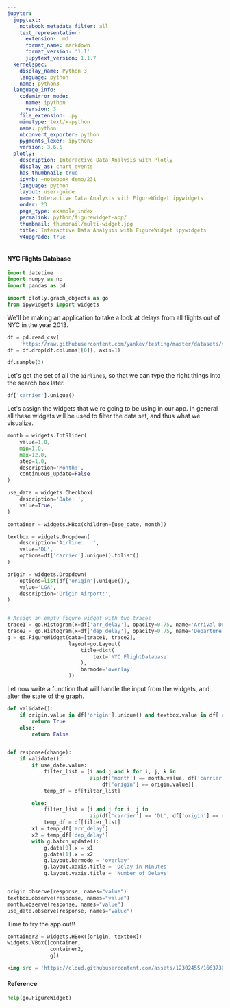 ```yaml
---
jupyter:
  jupytext:
    notebook_metadata_filter: all
    text_representation:
      extension: .md
      format_name: markdown
      format_version: '1.1'
      jupytext_version: 1.1.7
  kernelspec:
    display_name: Python 3
    language: python
    name: python3
  language_info:
    codemirror_mode:
      name: ipython
      version: 3
    file_extension: .py
    mimetype: text/x-python
    name: python
    nbconvert_exporter: python
    pygments_lexer: ipython3
    version: 3.6.5
  plotly:
    description: Interactive Data Analysis with Plotly
    display_as: chart_events
    has_thumbnail: true
    ipynb: ~notebook_demo/231
    language: python
    layout: user-guide
    name: Interactive Data Analysis with FigureWidget ipywidgets
    order: 23
    page_type: example_index
    permalink: python/figurewidget-app/
    thumbnail: thumbnail/multi-widget.jpg
    title: Interactive Data Analysis with FigureWidget ipywidgets
    v4upgrade: true
---
```


#### NYC Flights Database

```python
import datetime
import numpy as np
import pandas as pd

import plotly.graph_objects as go
from ipywidgets import widgets
```

We'll be making an application to take a look at delays from all flights out of NYC in the year 2013.

```python
df = pd.read_csv(
    'https://raw.githubusercontent.com/yankev/testing/master/datasets/nycflights.csv')
df = df.drop(df.columns[[0]], axis=1)
```

```python
df.sample(3)
```

Let's get the set of all the `airlines`, so that we can type the right things into the search box later.

```python
df['carrier'].unique()
```

Let's assign the widgets that we're going to be using in our app. In general all these widgets will be used to filter the data set, and thus what we visualize.

```python
month = widgets.IntSlider(
    value=1.0,
    min=1.0,
    max=12.0,
    step=1.0,
    description='Month:',
    continuous_update=False
)

use_date = widgets.Checkbox(
    description='Date: ',
    value=True,
)

container = widgets.HBox(children=[use_date, month])

textbox = widgets.Dropdown(
    description='Airline:   ',
    value='DL',
    options=df['carrier'].unique().tolist()
)

origin = widgets.Dropdown(
    options=list(df['origin'].unique()),
    value='LGA',
    description='Origin Airport:',
)


# Assign an empty figure widget with two traces
trace1 = go.Histogram(x=df['arr_delay'], opacity=0.75, name='Arrival Delays')
trace2 = go.Histogram(x=df['dep_delay'], opacity=0.75, name='Departure Delays')
g = go.FigureWidget(data=[trace1, trace2],
                    layout=go.Layout(
                        title=dict(
                            text='NYC FlightDatabase'
                        ),
                        barmode='overlay'
                    ))
```

Let now write a function that will handle the input from the widgets, and alter the state of the graph.

```python
def validate():
    if origin.value in df['origin'].unique() and textbox.value in df['carrier'].unique():
        return True
    else:
        return False


def response(change):
    if validate():
        if use_date.value:
            filter_list = [i and j and k for i, j, k in
                           zip(df['month'] == month.value, df['carrier'] == textbox.value,
                               df['origin'] == origin.value)]
            temp_df = df[filter_list]

        else:
            filter_list = [i and j for i, j in
                           zip(df['carrier'] == 'DL', df['origin'] == origin.value)]
            temp_df = df[filter_list]
        x1 = temp_df['arr_delay']
        x2 = temp_df['dep_delay']
        with g.batch_update():
            g.data[0].x = x1
            g.data[1].x = x2
            g.layout.barmode = 'overlay'
            g.layout.xaxis.title = 'Delay in Minutes'
            g.layout.yaxis.title = 'Number of Delays'


origin.observe(response, names="value")
textbox.observe(response, names="value")
month.observe(response, names="value")
use_date.observe(response, names="value")
```

Time to try the app out!!

```python
container2 = widgets.HBox([origin, textbox])
widgets.VBox([container,
              container2,
              g])
```

```html
<img src = 'https://cloud.githubusercontent.com/assets/12302455/16637308/4e476280-43ac-11e6-9fd3-ada2c9506ee1.gif' >
```

#### Reference

```python
help(go.FigureWidget)
```
